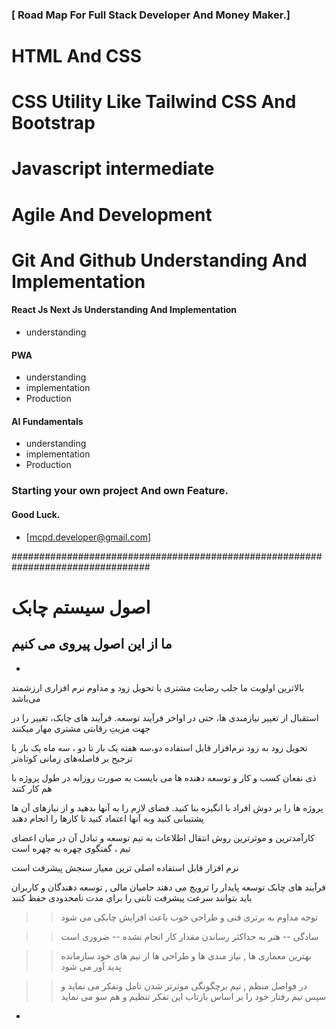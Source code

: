 
  ### [ Road Map For Full Stack Developer And Money Maker.]
# HTML And CSS
# CSS Utility Like Tailwind CSS And Bootstrap 
# Javascript intermediate 

# Agile And Development 
# Git And Github Understanding And Implementation


#### React Js Next Js Understanding And Implementation

- understanding

#### PWA
- understanding
- implementation
- Production


#### AI Fundamentals

- understanding
- implementation
- Production

### Starting your own project And own Feature.

#### Good Luck.
- [mcpd.developer@gmail.com]


#################################################################################

# اصول سیستم چابک

## ما از این اصول پیروی می کنیم  



*
بالاترین اولویت ما جلب رضایت مشتری با 
تحویل زود و مداوم نرم افزاری ارزشمند می‌باشد 
 
 
 
استقبال از تغییر نیازمندی ها، حتی 
در اواخر فرآیند توسعه. فرآیند های چابک، تغییر را 
در جهت مزیتِ رقابتی مشتری مهار میکنند 



تحویل زود به زود نرم‌افزار قابل استفاده 
دو،سه هفته یک بار تا دو ، سه ماه یک بار 
با ترجیح بر فاصله‌های زمانی کوتاه‌تر 



ذی نفعان کسب و کار و توسعه دهنده ها می بایست به صورت روزانه 
در طول پروژه با هم کار کنند 

 

پروژه ها را بر دوش افراد با انگیزه بنا کنید. فضای لازم را 
به آنها بدهید و از نیازهای آن ها پشتیبانی کنید وبه 
آنها اعتماد کنید تا کارها را انجام دهند 

 

کارآمدترین و موثرترین روش انتقال اطلاعات به تیم توسعه 
و تبادل آن در میان اعضای تیم ، گفتگوی چهره به چهره است 

نرم افزار قابل استفاده اصلی ترین معیار سنجش پیشرفت است 
 

فرآیند های چابک توسعه پایدار را ترویج می دهند 
حامیان مالی , توسعه دهندگان و کاربران باید بتوانند 
سرعت پيشرفت ثابتی را براي مدت نامحدودی حفظ كنند 

 

 >> توجه مداوم به برتری فنی و طراحی خوب باعث 
 >> افزایش چابکی می شود 

 

 >> سادگی -- هنر به حداکثر رساندن مقدار کار انجام 
 >> نشده -- ضروری است 

 

>> بهترین معماری ها , نیاز مندی ها و طراحی ها از تیم های خود سازمانده پدید آور می شود


 

 >> در فواصل منظم , تیم برچگونگی موثرتر شدن تامل وتفکر می نماید 
 >> و سپس تیم رفتار خود را بر اساس بازتاب این تفکر تنظیم و هم سو می نماید 


 *

